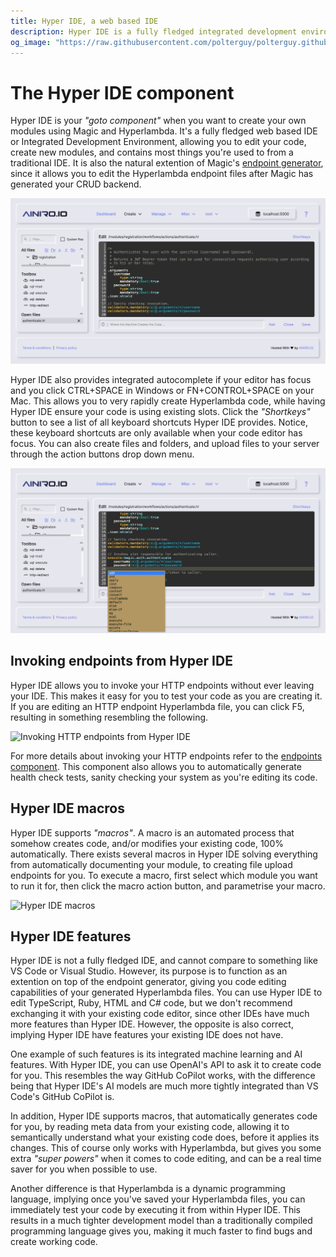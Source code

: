 ```yaml
---
title: Hyper IDE, a web based IDE
description: Hyper IDE is a fully fledged integrated development environment, giving you most important features from other IDEs. Hyper IDE works perfectly on your phone, tablet, computer, or any other device you might have access to with a browser.
og_image: "https://raw.githubusercontent.com/polterguy/polterguy.github.io/master/images/og-hyper-ide-2.jpg"
---
```


# The Hyper IDE component

Hyper IDE is your _"goto component"_ when you want to create your own modules using Magic and Hyperlambda.
It's a fully fledged web based IDE or Integrated Development Environment, allowing you to edit your code,
create new modules, and contains most things you're used to from a traditional IDE. It is also the natural
extention of Magic's [endpoint generator](/documentation/magic/components/crudifier/backend/), since it
allows you to edit the Hyperlambda endpoint files after Magic has generated your CRUD backend.

![Editing a file in Hyper IDE](https://raw.githubusercontent.com/polterguy/polterguy.github.io/master/images/og-hyper-ide-2.jpg)

Hyper IDE also provides integrated autocomplete if your editor has focus and you click CTRL+SPACE
in Windows or FN+CONTROL+SPACE on your Mac. This allows you to very rapidly create Hyperlambda code,
while having Hyper IDE ensure your code is using existing slots. Click the _"Shortkeys"_ button to see
a list of all keyboard shortcuts Hyper IDE provides. Notice, these keyboard shortcuts are only available
when your code editor has focus. You can also create files and folders, and upload files to your server
through the action buttons drop down menu.

![Hyper IDE autocomplete](https://raw.githubusercontent.com/polterguy/polterguy.github.io/master/images/hyper-ide-actions.jpg)

## Invoking endpoints from Hyper IDE

Hyper IDE allows you to invoke your HTTP endpoints without ever leaving your IDE. This makes it easy for
you to test your code as you are creating it. If you are editing an HTTP endpoint Hyperlambda file, you can click F5,
resulting in something resembling the following.

![Invoking HTTP endpoints from Hyper IDE](https://raw.githubusercontent.com/polterguy/polterguy.github.io/master/images/hyper-ide-blog.jpg)

For more details about invoking your HTTP endpoints refer to the [endpoints component](/documentation/magic/components/endpoints/).
This component also allows you to automatically generate health check tests, sanity checking your system as you're editing its code.

## Hyper IDE macros

Hyper IDE supports _"macros"_. A macro is an automated
process that somehow creates code, and/or modifies your existing code, 100% automatically. There exists
several macros in Hyper IDE solving everything from automatically documenting your module, to creating file
upload endpoints for you. To execute a macro, first select which module you want to run it for, then click
the macro action button, and parametrise your macro.

![Hyper IDE macros](https://raw.githubusercontent.com/polterguy/polterguy.github.io/master/images/execute-macro.jpg)

## Hyper IDE features

Hyper IDE is not a fully fledged IDE, and cannot compare to something like VS Code or Visual Studio. However,
its purpose is to function as an extention on top of the endpoint generator, giving you code editing capabilities
of your generated Hyperlambda files. You can use Hyper IDE to edit TypeScript, Ruby, HTML and C# code, but we
don't recommend exchanging it with your existing code editor, since other IDEs have much more features than
Hyper IDE. However, the opposite is also correct, implying Hyper IDE have features your existing IDE does not have.

One example of such features is its integrated machine learning and AI features. With Hyper IDE, you can use
OpenAI's API to ask it to create code for you. This resembles the way GitHub CoPilot works, with the difference
being that Hyper IDE's AI models are much more tightly integrated than VS Code's GitHub CoPilot is.

In addition, Hyper IDE supports macros, that automatically generates code for you, by reading meta data
from your existing code, allowing it to semantically understand what your existing code does, before it
applies its changes. This of course only works with Hyperlambda, but gives you some extra _"super powers"_
when it comes to code editing, and can be a real time saver for you when possible to use.

Another difference is that Hyperlambda is a dynamic programming language, implying once you've saved
your Hyperlambda files, you can immediately test your code by executing it from within Hyper IDE.
This results in a much tighter development model than a traditionally compiled programming language
gives you, making it much faster to find bugs and create working code.

